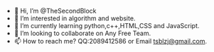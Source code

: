 - 👋 Hi, I’m @TheSecondBlock
- 👀 I’m interested in algorithm and website.
- 🌱 I’m currently learning python,c++,HTML,CSS and JavaScript.
- 💞️ I’m looking to collaborate on Any Free Team.
- 📫 How to reach me? QQ:2089412586 or Email tsblzj@gmail.com.

<!---
TheSecondBlock/TheSecondBlock is a ✨ special ✨ repository because its `README.md` (this file) appears on your GitHub profile.
You can click the Preview link to take a look at your changes.
--->
